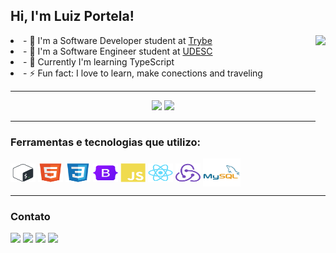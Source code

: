 ## Hi, I'm Luiz Portela!

<div align="center">
  <img height="150px" align="right" src="https://theme.zdassets.com/theme_assets/9633455/9814df697eaf49815d7df109110815ff887b3457.png" />
  <div align="left" style="display: inline_block">
    <li>- 🔭 I'm a Software Developer student at <a href="https://betrybe.com">Trybe</a></li>
    <li>- 🔭 I'm a Software Engineer student at <a href="https://www.udesc.br/">UDESC</a></li>
    <li>- 🌱 Currently I'm learning TypeScript</li>
    <li>- ⚡ Fun fact: I love to learn, make conections and traveling</li>
  </div>
</div>

---

<div align="center">
  <img height="180em" src="https://github-readme-stats.vercel.app/api?username=LuizFJP&show_icons=true&theme=dracula&include_all_commits=true&count_private=true&icon_color=2FC18C&title_color=2FC18C&bg_color=1A1D21"/>
  <img height="180em" src="https://github-readme-stats.vercel.app/api/top-langs/?username=LuizFJP&layout=compact&langs_count=7&theme=dracula&title_color=2FC18C&bg_color=1A1D21"/>
</div>

---

### Ferramentas e tecnologias que utilizo:

<div>
  <img align="center" alt="bash" height="30" width="40" src="https://raw.githubusercontent.com/devicons/devicon/master/icons/bash/bash-original.svg">
  <img align="center" alt="HTML" height="30" width="40" src="https://raw.githubusercontent.com/devicons/devicon/master/icons/html5/html5-original.svg">
  <img align="center" alt="CSS" height="30" width="40" src="https://raw.githubusercontent.com/devicons/devicon/master/icons/css3/css3-original.svg">
  <img align="center" alt="bootstrap" height="30" width="40" src="https://raw.githubusercontent.com/devicons/devicon/master/icons/bootstrap/bootstrap-original.svg">
  <img align="center" alt="Js" height="30" width="40" src="https://raw.githubusercontent.com/devicons/devicon/master/icons/javascript/javascript-plain.svg">
  <img align="center" alt="React" height="30" width="40" src="https://raw.githubusercontent.com/devicons/devicon/master/icons/react/react-original.svg">
  <img align="center" alt="redux" height="30" width="40" src="https://raw.githubusercontent.com/devicons/devicon/master/icons/redux/redux-original.svg">
  <img align="center" alt="mysql" height="45" width="60" src="https://raw.githubusercontent.com/devicons/devicon/master/icons/mysql/mysql-original-wordmark.svg">
</div>

---

### Contato

<div>
  <a href="[link para seu linkedin]" target="_blank"><img src="https://img.shields.io/badge/-LinkedIn-%230077B5?style=for-the-badge&logo=linkedin&logoColor=white" target="_blank"></a> 
  <a href = "mailto:[seu email aqui]"><img src="https://img.shields.io/badge/-Gmail-%23333?style=for-the-badge&logo=gmail&logoColor=white" target="_blank"></a>
  <a href="https://instagram.com/[seu usuario do ig]" target="_blank"><img src="https://img.shields.io/badge/-Instagram-%23E4405F?style=for-the-badge&logo=instagram&logoColor=white" target="_blank"></a>
 <a href="[link para seu discord]" target="_blank"><img src="https://img.shields.io/badge/Discord-7289DA?style=for-the-badge&logo=discord&logoColor=white" target="_blank"></a> 
  
</div>

<!--START_SECTION:waka-->
<!--END_SECTION:waka-->
